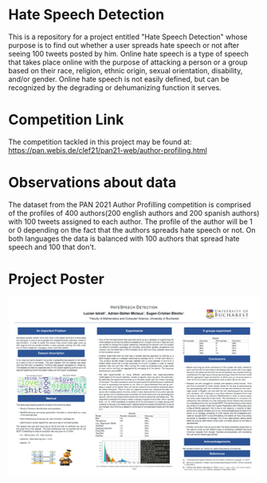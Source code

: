 # Hate Speech Detection

This is a repository for a project entitled "Hate Speech Detection" whose purpose is to find out whether a user spreads hate speech or not after seeing 100 tweets posted by him. Online hate speech is a type of speech that takes place online with the purpose of attacking a person or a group based on their race, religion, ethnic origin, sexual orientation, disability, and/or gender. Online hate speech is not easily defined, but can be recognized by the degrading or dehumanizing function it serves.

# Competition Link 

The competition tackled in this project may be found at: https://pan.webis.de/clef21/pan21-web/author-profiling.html

# Observations about data

The dataset from the PAN 2021 Author Profilling competition is comprised of the profiles of 400 authors(200 english authors and 200 spanish authors) with 100 tweets assigned to each author. The profile of the author will be 1 or 0 depending on the fact that the authors spreads hate speech or not. On both languages the data is balanced with 100 authors that spread hate speech and 100 that don't.

# Project Poster
![Project poster](Poster.png "Project poster")

